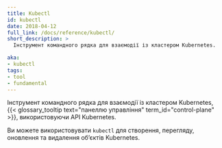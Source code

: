 ```yaml
---
title: Kubectl
id: kubectl
date: 2018-04-12
full_link: /docs/reference/kubectl/
short_description: >
  Інструмент командного рядка для взаємодії із кластером Kubernetes.

aka:
- kubectl
tags:
- tool
- fundamental
---
```

Інструмент командного рядка для взаємодії із кластером Kubernetes,
{{< glossary_tooltip text="панеллю управління" term_id="control-plane" >}}, використовуючи API Kubernetes.

<!--more--> 

Ви можете використовувати `kubectl` для створення, перегляду, оновлення та видалення обʼєктів Kubernetes.
